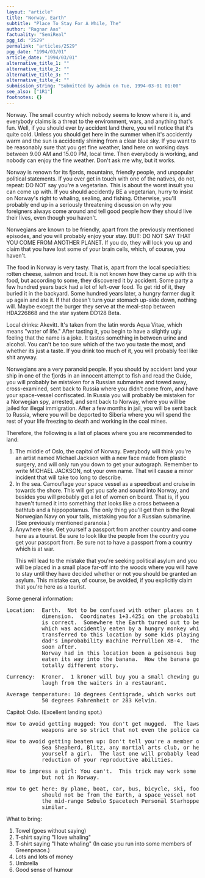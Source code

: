 ```yaml
---
layout: "article"
title: "Norway, Earth"
subtitle: "Place To Stay For A While, The"
author: "Ragnar Aas"
factuality: "SemiReal"
pgg_id: "2S29"
permalink: "articles/2S29"
pgg_date: "1994/03/01"
article_date: "1994/03/01"
alternative_title_1: ""
alternative_title_2: ""
alternative_title_3: ""
alternative_title_4: ""
submission_string: "Submitted by admin on Tue, 1994-03-01 01:00"
see_also: ["1R1"]
footnotes: {}
---
```

<div>
<p>Norway. The small country which nobody seems to know where it is, and everybody claims is a threat to the environment, wars, and anything that's fun. Well, if you should ever by accident land there, you will notice that it's quite cold. Unless you should get here in the summer when it's accidently warm and the sun is accidently shining from a clear blue sky. If you want to be reasonably sure that you get fine weather, land here on working days between 9.00 AM and 15.00 PM, local time. Then everybody is working, and nobody can enjoy the fine weather. Don't ask me why, but it works.</p>
<p>Norway is renown for its fjords, mountains, friendly people, and unpopular political statements. If you ever get in touch with one of the natives, do not, repeat: DO NOT say you're a vegetarian. This is about the worst insult you can come up with. If you should accidently BE a vegetarian, hurry to insist on Norway's right to whaling, sealing, and fishing. Otherwise, you'll probably end up in a seriously threatening discussion on why you foreigners always come around and tell good people how they should live their lives, even though you haven't.</p>
<p>Norwegians are known to be friendly, apart from the previously mentioned episodes, and you will probably enjoy your stay. BUT: DO NOT SAY THAT YOU COME FROM ANOTHER PLANET. If you do, they will lock you up and claim that you have lost some of your brain cells, which, of course, you haven't.</p>
<p>The food in Norway is very tasty. That is, apart from the local specialties: rotten cheese, salmon and trout. It is not known how they came up with this food, but according to some, they discovered it by accident. Some party a few hundred years back had a lot of left-over food. To get rid of it, they buried it in the backyard. Some hundred years later, a hungry farmer dug it up again and ate it. If that doesn't turn your stomach up-side down, nothing will. Maybe except the burger they serve at the meal-stop between HDA226868 and the star system DD128 Beta.</p>
<p>Local drinks: Akevitt. It's taken from the latin words Aqua Vitae, which means "water of life." After tasting it, you begin to have a slightly ugly feeling that the name is a joke. It tastes something in between urine and alcohol. You can't be too sure which of the two you taste the most, and whether its just a taste. If you drink too much of it, you will probably feel like shit anyway.</p>
<p>Norwegians are a very paranoid people. If you should by accident land your ship in one of the fjords in an innocent attempt to fish and read the Guide, you will probably be mistaken for a Russian submarine and towed away, cross-examined, sent back to Russia where you didn't come from, and have your space-vessel confiscated. In Russia you will probably be mistaken for a Norwegian spy, arrested, and sent back to Norway, where you will be jailed for illegal immigration. After a few months in jail, you will be sent back to Russia, where you will be deported to Siberia where you will spend the rest of your life freezing to death and working in the coal mines.</p>
<p>Therefore, the following is a list of places where you are recommended to land:</p>
<ol>
<li value="1">The middle of Oslo, the capitol of Norway. Everybody will think you're an artist named Michael Jackson with a new face made from plastic surgery, and will only run you down to get your autograph. Remember to write MICHAEL JACKSON, not your own name. That will cause a minor incident that will take too long to describe.</li>
<li value="2">In the sea. Camouflage your space vessel as a speedboat and cruise in towards the shore. This will get you safe and sound into Norway, and besides you will probably get a lot of women on board. That is, if you haven't turned it into something that looks like a cross between a bathtub and a hippopotamus. The only thing you'll get then is the Royal Norwegian Navy on your tails, mistaking you for a Russian submarine. (See previously mentioned paranoia.)</li>
<li value="3">Anywhere else. Get yourself a passport from another country and come here as a tourist. Be sure to look like the people from the country you get your passport from. Be sure not to have a passport from a country which is at war.
<p>This will lead to the mistake that you're seeking political asylum and you will be placed in a small place far-off into the woods where you will have to stay until they have decided whether or not you should be granted an asylum. This mistake can, of course, be avoided, if you explicitly claim that you're here as a tourist.</p>
</li>
</ol>
<p>Some general information:</p>
<pre>
Location:  Earth.  Not to be confused with other places on the probability
           dimension.  Coordinates 1+3.425i on the probability dimension
           is correct.  Somewhere the Earth turned out to be a banana
           which was accidently eaten by a hungry monkey which had been
           transferred to this location by some kids playing with their
           dad's improbability machine Perrullion XB-4.  The monkey died
           soon after.
           Norway had in this location been a poisonous bug which had
           eaten its way into the banana.  How the banana got there is a
           totally different story.
</pre>
<pre>
Currency:  Kroner.  1 kroner will buy you a small chewing gum or a good
           laugh from the waiters in a restaurant.
</pre>
<pre>
Average temperature: 10 degrees Centigrade, which works out to be around
           50 degrees Fahrenheit or 283 Kelvin.
</pre>
<p>Capitol: Oslo. (Excellent landing spot.)</p>
<pre>
How to avoid getting mugged: You don't get mugged.  The laws on guns and
           weapons are so strict that not even the police carry guns.
</pre>
<pre>
How to avoid getting beaten up: Don't tell you're a member of Greenpeace,
           Sea Shepherd, Blitz, any martial arts club, or here to get
           yourself a girl.  The last one will probably lead to a severe
           reduction of your reproductive abilities.
</pre>
<pre>
How to impress a girl: You can't.  This trick may work some other places,
           but not in Norway.
</pre>
<pre>
How to get here: By plane, boat, car, bus, bicycle, ski, foot or, if you
           should not be from the Earth, a space_vessel not larger than
           the mid-range Sebulo Spacetech Personal Starhopper XAP-1 or
           similar.
</pre>
<p>What to bring:</p>
<ol>
<li value="1">Towel (goes without saying)</li>
<li value="2">T-shirt saying "I love whaling"</li>
<li value="3">T-shirt saying "I hate whaling" (In case you run into some members of Greenpeace.)</li>
<li value="4">Lots and lots of money</li>
<li value="5">Umbrella</li>
<li value="6">Good sense of humour</li>
</ol>
</div>
